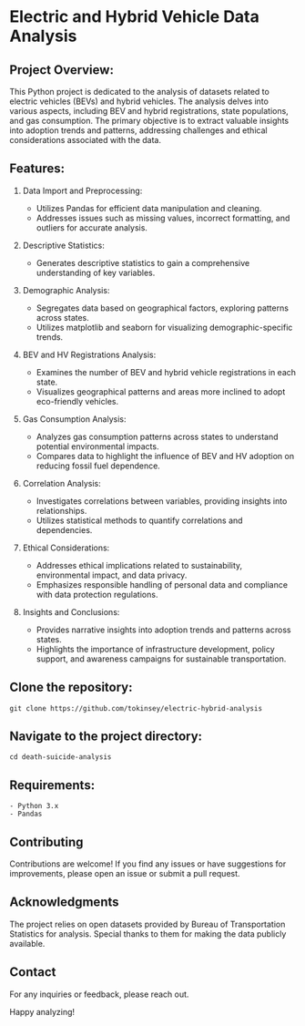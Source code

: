 # Electric and Hybrid Vehicle Data Analysis

## Project Overview:

This Python project is dedicated to the analysis of datasets related to electric vehicles (BEVs) and hybrid vehicles. The analysis delves into various aspects, including BEV and hybrid registrations, state populations, and gas consumption. The primary objective is to extract valuable insights into adoption trends and patterns, addressing challenges and ethical considerations associated with the data.

## Features:

1. Data Import and Preprocessing:
   - Utilizes Pandas for efficient data manipulation and cleaning.
   - Addresses issues such as missing values, incorrect formatting, and outliers for accurate analysis.

2. Descriptive Statistics:
   - Generates descriptive statistics to gain a comprehensive understanding of key variables.

3. Demographic Analysis:
   - Segregates data based on geographical factors, exploring patterns across states.
   - Utilizes matplotlib and seaborn for visualizing demographic-specific trends.

4. BEV and HV Registrations Analysis:
   - Examines the number of BEV and hybrid vehicle registrations in each state.
   - Visualizes geographical patterns and areas more inclined to adopt eco-friendly vehicles.

5. Gas Consumption Analysis:
   - Analyzes gas consumption patterns across states to understand potential environmental impacts.
   - Compares data to highlight the influence of BEV and HV adoption on reducing fossil fuel dependence.

6. Correlation Analysis:
   - Investigates correlations between variables, providing insights into relationships.
   - Utilizes statistical methods to quantify correlations and dependencies.

7. Ethical Considerations:
   - Addresses ethical implications related to sustainability, environmental impact, and data privacy.
   - Emphasizes responsible handling of personal data and compliance with data protection regulations.

8. Insights and Conclusions:
   - Provides narrative insights into adoption trends and patterns across states.
   - Highlights the importance of infrastructure development, policy support, and awareness campaigns for sustainable transportation.

## Clone the repository:
	git clone https://github.com/tokinsey/electric-hybrid-analysis

## Navigate to the project directory:
	cd death-suicide-analysis

## Requirements:
	- Python 3.x
	- Pandas

## Contributing
Contributions are welcome! If you find any issues or have suggestions for improvements, please open an issue or submit a pull request.

## Acknowledgments
The project relies on open datasets provided by Bureau of Transportation Statistics for analysis. Special thanks to them for making the data publicly available.

## Contact
For any inquiries or feedback, please reach out.

Happy analyzing!
